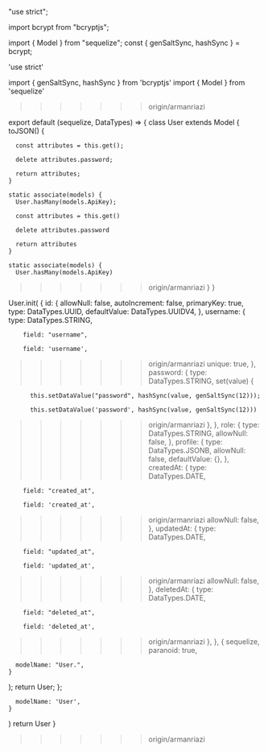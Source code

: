 
"use strict";

import bcrypt from "bcryptjs";

import { Model } from "sequelize";
const { genSaltSync, hashSync } = bcrypt;

'use strict'

import { genSaltSync, hashSync } from 'bcryptjs'
import { Model } from 'sequelize'
>>>>>>> origin/armanriazi

export default (sequelize, DataTypes) => {
  class User extends Model {
    toJSON() {

      const attributes = this.get();

      delete attributes.password;

      return attributes;
    }

    static associate(models) {
      User.hasMany(models.ApiKey);

      const attributes = this.get()

      delete attributes.password

      return attributes
    }

    static associate(models) {
      User.hasMany(models.ApiKey)
>>>>>>> origin/armanriazi
    }
  }

  User.init(
    {
      id: {
        allowNull: false,
        autoIncrement: false,
        primaryKey: true,
        type: DataTypes.UUID,
        defaultValue: DataTypes.UUIDV4,
      },
      username: {
        type: DataTypes.STRING,

        field: "username",

        field: 'username',
>>>>>>> origin/armanriazi
        unique: true,
      },
      password: {
        type: DataTypes.STRING,
        set(value) {

          this.setDataValue("password", hashSync(value, genSaltSync(12)));

          this.setDataValue('password', hashSync(value, genSaltSync(12)))
>>>>>>> origin/armanriazi
        },
      },
      role: {
        type: DataTypes.STRING,
        allowNull: false,
      },
      profile: {
        type: DataTypes.JSONB,
        allowNull: false,
        defaultValue: {},
      },
      createdAt: {
        type: DataTypes.DATE,

        field: "created_at",

        field: 'created_at',
>>>>>>> origin/armanriazi
        allowNull: false,
      },
      updatedAt: {
        type: DataTypes.DATE,

        field: "updated_at",

        field: 'updated_at',
>>>>>>> origin/armanriazi
        allowNull: false,
      },
      deletedAt: {
        type: DataTypes.DATE,

        field: "deleted_at",

        field: 'deleted_at',
>>>>>>> origin/armanriazi
      },
    },
    {
      sequelize,
      paranoid: true,

      modelName: "User.",
    }
  );
  return User;
};

      modelName: 'User',
    }
  )
  return User
}
>>>>>>> origin/armanriazi
